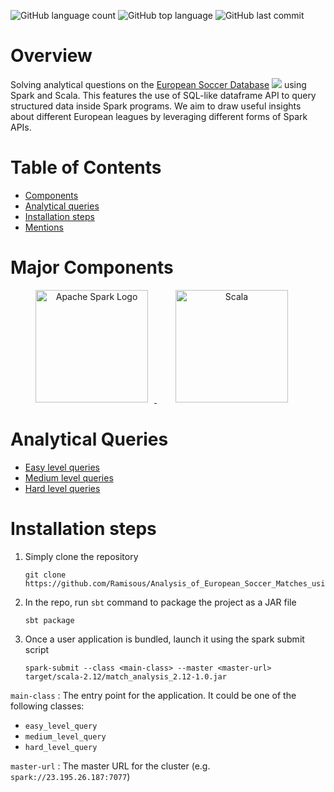 ![GitHub language count](https://img.shields.io/github/languages/count/Ramisous/Analysis_of_European_Soccer_Matches_using_Spark_SQL?color=%23FFA500&logo=github)
![GitHub top language](https://img.shields.io/github/languages/top/Ramisous/Analysis_of_European_Soccer_Matches_using_Spark_SQL?logo=Github)
![GitHub last commit](https://img.shields.io/github/last-commit/Ramisous/Analysis_of_European_Soccer_Matches_using_Spark_SQL?logo=Github)

# Overview
Solving analytical questions on the [European Soccer Database](https://www.kaggle.com/datasets/hugomathien/soccer) <img src="https://img.icons8.com/doodle/15/null/football2--v1.png"/> using Spark and Scala. This features the use of SQL-like dataframe API to query structured data inside Spark programs. We aim to draw useful insights about different European leagues by leveraging different forms of Spark APIs.

# Table of Contents
* [Components](https://github.com/Ramisous/Analysis_of_European_Soccer_Matches_using_Spark_SQL#Major-Components)
* [Analytical queries](https://github.com/Ramisous/Analysis_of_European_Soccer_Matches_using_Spark_SQL#Analytical-Queries)
* [Installation steps](https://github.com/Ramisous/Analysis_of_European_Soccer_Matches_using_Spark_SQL#Installation-steps)	
* [Mentions](https://github.com/Ramisous/Analysis_of_European_Soccer_Matches_using_Spark_SQL#Mentions)


# Major Components
<p align="center">
	<a href="#">
		<img src="https://upload.wikimedia.org/wikipedia/commons/f/f3/Apache_Spark_logo.svg" alt="Apache Spark Logo" title="Apache Spark" width=180 hspace=10 />
	</a>
	<a href="#">
		<img src="https://upload.wikimedia.org/wikipedia/commons/3/39/Scala-full-color.svg" alt="Scala" title="Scala" width ="180" hspace=30/>
	</a>
</p>

# Analytical Queries
- [Easy level queries](/query_questions/easy_level_queries.md)
- [Medium level queries](/query_questions/medium_level_queries.md)
- [Hard level queries](/query_questions/hard_level_queries.md)


# Installation steps

1. Simply clone the repository
	```
	git clone https://github.com/Ramisous/Analysis_of_European_Soccer_Matches_using_Spark_SQL.git
	```
2. In the repo, run `sbt` command to package the project as a JAR file
	```
	sbt package
	```
3. Once a user application is bundled, launch it using the spark submit script
	```
	spark-submit --class <main-class> --master <master-url> target/scala-2.12/match_analysis_2.12-1.0.jar
	```
`main-class` : The entry point for the application. It could be one of the following classes:
- `easy_level_query` 
- `medium_level_query`
- `hard_level_query`

`master-url` : The master URL for the cluster (e.g. `spark://23.195.26.187:7077`)
	





